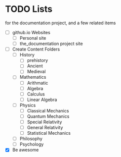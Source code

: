 # TODO Lists
for the documentation project, and a few related items

- [ ] github.io Websites
  - [ ] Personal site
  - [ ] the_documentation project site

- [ ] Create Content Folders
  - [ ] History
    - [ ] prehistory
    - [ ] Ancient
    - [ ] Medieval
  - [ ] Mathematics
    - [ ] Arithmatic
    - [ ] Algebra
    - [ ] Calculus
    - [ ] Linear Algebra
  - [ ] Physics
    - [ ] Classical Mechanics
    - [ ] Quantum Mechanics
    - [ ] Special Relativity
    - [ ] General Relativity
    - [ ] Statistical Mechanics
  - [ ] Philosophy
  - [ ] Psychology

- [x] Be awesome
